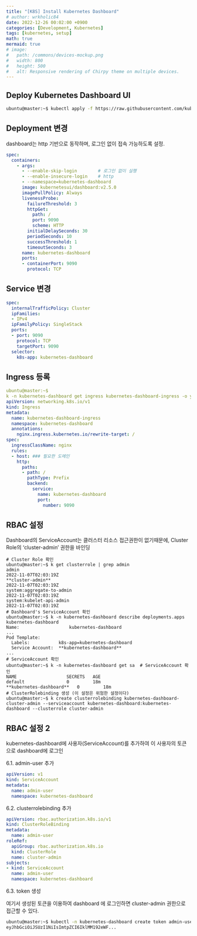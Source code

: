 ```yaml
---
title: "[K8S] Install Kubernetes Dashboard"
# author: wrkholic84
date: 2022-12-26 00:02:00 +0900
categories: [Development, Kubernetes]
tags: [kubernetes, setup]
math: true
mermaid: true
# image:
#   path: /commons/devices-mockup.png
#   width: 800
#   height: 500
#   alt: Responsive rendering of Chirpy theme on multiple devices.
---
```

## Deploy Kubernetes Dashboard UI

```bash
ubuntu@master:~$ kubectl apply -f https://raw.githubusercontent.com/kubernetes/dashboard/v2.5.0/aio/deploy/recommended.yaml
```

## Deployment 변경

dashboard는 http 기반으로 동작하며, 로그인 없이 접속 가능하도록 설정.

```yaml
spec:
  containers:
    - args:
      - --enable-skip-login        # 로그인 없이 실행
      - --enable-insecure-login    # http
      - --namespace=kubernetes-dashboard
      image: kubernetesui/dashboard:v2.5.0
      imagePullPolicy: Always
      livenessProbe:
        failureThreshold: 3
        httpGet:
          path: /
          port: 9090
          scheme: HTTP
        initialDelaySeconds: 30
        periodSeconds: 10
        successThreshold: 1
        timeoutSeconds: 3
      name: kubernetes-dashboard
      ports:
      - containerPort: 9090
        protocol: TCP
```

## Service 변경

```yaml
spec:
  internalTrafficPolicy: Cluster
  ipFamilies:
  - IPv4
  ipFamilyPolicy: SingleStack
  ports:
  - port: 9090
    protocol: TCP
    targetPort: 9090
  selector:
    k8s-app: kubernetes-dashboard
```

## Ingress 등록

```yaml
ubuntu@master:~$
k -n kubernetes-dashboard get ingress kubernetes-dashboard-ingress -o yaml
apiVersion: networking.k8s.io/v1
kind: Ingress
metadata:
  name: kubernetes-dashboard-ingress
  namespace: kubernetes-dashboard
  annotations:
    nginx.ingress.kubernetes.io/rewrite-target: /
spec:
  ingressClassName: nginx
  rules:
  - host: ### 필요한 도메인
    http:
      paths:
      - path: /
        pathType: Prefix
        backend:
          service:
            name: kubernetes-dashboard
            port:
              number: 9090
```

## RBAC 설정

Dashboard의 ServiceAccount는 클러스터 리소스 접근권한이 없기때문에, Cluster Role의 ‘cluster-admin’ 권한을 바인딩

```shell
# Cluster Role 확인
ubuntu@master:~$ k get clusterrole | grep admin
admin                                                                  2022-11-07T02:03:19Z
**cluster-admin**                                                          2022-11-07T02:03:19Z
system:aggregate-to-admin                                              2022-11-07T02:03:19Z
system:kubelet-api-admin                                               2022-11-07T02:03:19Z
# Dashboard's ServiceAccount 확인
ubuntu@master:~$ k -n kubernetes-dashboard describe deployments.apps kubernetes-dashboard
Name:                   kubernetes-dashboard
...
Pod Template:
  Labels:           k8s-app=kubernetes-dashboard
  Service Account:  **kubernetes-dashboard**
...
# ServiceAccount 확인
ubuntu@master:~$ k -n kubernetes-dashboard get sa  # ServiceAccount 확인
NAME                   SECRETS   AGE
default                0         18m
**kubernetes-dashboard**   0         18m
# ClusterRolebinding 생성 (이 설정은 위험한 설정이다)
ubuntu@master:~$ k create clusterrolebinding kubernetes-dashboard-cluster-admin --serviceaccount kubernetes-dashboard:kubernetes-dashboard --clusterrole cluster-admin
```

## RBAC 설정 2

kubernetes-dashboard에 사용자(ServiceAccount)를 추가하여 이 사용자의 토큰으로 dashboard에 로그인

6.1. admin-user 추가

```yaml
apiVersion: v1
kind: ServiceAccount
metadata:
  name: admin-user
  namespace: kubernetes-dashboard
```

6.2. clusterrolebinding 추가

```yaml
apiVersion: rbac.authorization.k8s.io/v1
kind: ClusterRoleBinding
metadata:
  name: admin-user
roleRef:
  apiGroup: rbac.authorization.k8s.io
  kind: ClusterRole
  name: cluster-admin
subjects:
- kind: ServiceAccount
  name: admin-user
  namespace: kubernetes-dashboard
```

6.3. token 생성

여기서 생성된 토큰을 이용하여 dashboard 에 로그인하면 cluster-admin 권한으로 접근할 수 있다.

```bash
ubuntu@master:~$ kubectl -n kubernetes-dashboard create token admin-user
eyJhbGciOiJSUzI1NiIsImtpZCI6IklMM192eWF...
```